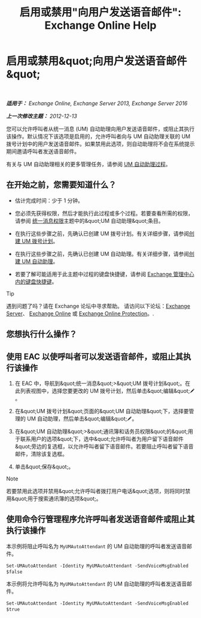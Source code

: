 ﻿---
title: '启用或禁用&quot;向用户发送语音邮件&quot;: Exchange Online Help'
TOCTitle: 启用或禁用“向用户发送语音邮件”
ms:assetid: faa300d8-2534-40db-8ef9-428be8bb7934
ms:mtpsurl: https://technet.microsoft.com/zh-cn/library/Dd351277(v=EXCHG.150)
ms:contentKeyID: 52061457
ms.date: 05/23/2018
mtps_version: v=EXCHG.150
ms.translationtype: MT
---

# 启用或禁用\&quot;向用户发送语音邮件\&quot;

 

_**适用于：** Exchange Online, Exchange Server 2013, Exchange Server 2016_

_**上一次修改主题：** 2012-12-13_

您可以允许呼叫者从统一消息 (UM) 自动助理向用户发送语音邮件，或阻止其执行该操作。默认情况下该选项是启用的，允许呼叫者向与 UM 自动助理关联的 UM 拨号计划中的用户发送语音邮件。如果禁用此选项，则自动助理将不会在系统提示期间邀请呼叫者发送语音邮件。

有关与 UM 自动助理相关的更多管理任务，请参阅 [UM 自动助理过程](um-auto-attendant-procedures-exchange-2013-help.md)。

## 在开始之前，您需要知道什么？

  - 估计完成时间：少于 1 分钟。

  - 您必须先获得权限，然后才能执行此过程或多个过程。若要查看所需的权限，请参阅 [统一消息权限](unified-messaging-permissions-exchange-2013-help.md)主题中的\&quot;UM 自动助理\&quot;条目。

  - 在执行这些步骤之前，先确认已创建 UM 拨号计划。有关详细步骤，请参阅[创建 UM 拨号计划](create-a-um-dial-plan-exchange-2013-help.md)。

  - 在执行这些步骤之前，先确认已创建 UM 自动助理。有关详细步骤，请参阅[创建 UM 自动助理](create-a-um-auto-attendant-exchange-2013-help.md)。

  - 若要了解可能适用于此主题中过程的键盘快捷键，请参阅 [Exchange 管理中心内的键盘快捷键](keyboard-shortcuts-in-the-exchange-admin-center-exchange-online-protection-help.md)。

> [!TIP]  
> 遇到问题了吗？请在 Exchange 论坛中寻求帮助。 请访问以下论坛：<a href="https://go.microsoft.com/fwlink/p/?linkid=60612">Exchange Server</a>、 <a href="https://go.microsoft.com/fwlink/p/?linkid=267542">Exchange Online</a> 或 <a href="https://go.microsoft.com/fwlink/p/?linkid=285351">Exchange Online Protection</a>。.


## 您想执行什么操作？

## 使用 EAC 以使呼叫者可以发送语音邮件，或阻止其执行该操作

1.  在 EAC 中，导航到\&quot;统一消息\&quot;\>\&quot;UM 拨号计划\&quot;。在此列表视图中，选择您要更改的 UM 拨号计划，然后单击\&quot;编辑\&quot;![编辑图标](images/Bb124582.6f53ccb2-1f13-4c02-bea0-30690e6ea71d(EXCHG.150).gif "编辑图标")。

2.  在\&quot;UM 拨号计划\&quot;页面的\&quot;UM 自动助理\&quot;下，选择要管理的 UM 自动助理，然后单击\&quot;编辑\&quot;![编辑图标](images/Bb124582.6f53ccb2-1f13-4c02-bea0-30690e6ea71d(EXCHG.150).gif "编辑图标")。

3.  在\&quot;UM 自动助理\&quot;\>\&quot;通讯簿和话务员权限\&quot;的\&quot;用于联系用户的选项\&quot;下，选中\&quot;允许呼叫者为用户留下语音邮件\&quot;旁边的复选框，以允许呼叫者留下语音邮件。若要阻止呼叫者留下语音邮件，清除该复选框。

4.  单击\&quot;保存\&quot;。

> [!NOTE]  
> 若要禁用此选项并禁用&amp;quot;允许呼叫者拨打用户电话&amp;quot;选项，则将同时禁用&amp;quot;用于搜索通讯簿的选项&amp;quot;。


## 使用命令行管理程序允许呼叫者发送语音邮件或阻止其执行该操作

本示例将阻止呼叫名为 `MyUMAutoAttendant` 的 UM 自动助理的呼叫者发送语音邮件。

    Set-UMAutoAttendant -Identity MyUMAutoAttendant -SendVoiceMsgEnabled $false

本示例将允许呼叫名为 `MyUMAutoAttendant` 的 UM 自动助理的呼叫者发送语音邮件。

    Set-UMAutoAttendant -Identity MyUMAutoAttendant -SendVoiceMsgEnabled $true

